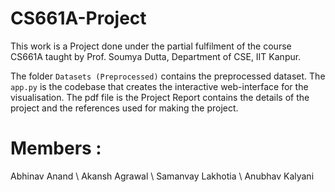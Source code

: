 # CS661A-Project

This work is a Project done under the partial fulfilment of the course CS661A taught by Prof. Soumya Dutta, Department of CSE, IIT Kanpur.

The folder ```Datasets (Preprocessed)``` contains the preprocessed dataset. The ```app.py``` is the codebase that creates the interactive web-interface for the visualisation. The pdf file is the Project Report contains the details of the project and the references used for making the project. 


# Members :

Abhinav Anand \\
Akansh Agrawal \\
Samanvay Lakhotia \\
Anubhav Kalyani

